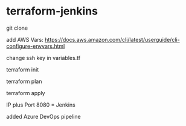 # terraform-jenkins

git clone

add AWS Vars: https://docs.aws.amazon.com/cli/latest/userguide/cli-configure-envvars.html

change ssh key in variables.tf

terraform init

terraform plan

terraform apply

IP plus Port 8080 = Jenkins

added Azure DevOps pipeline
